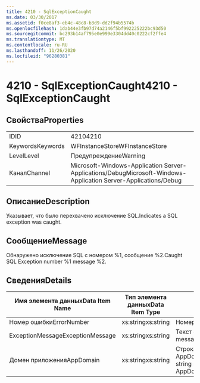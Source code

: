 ```yaml
---
title: 4210 - SqlExceptionCaught
ms.date: 03/30/2017
ms.assetid: f0ce8af3-eb4c-48c8-b3d9-dd2f94b5574b
ms.openlocfilehash: 1dab44e3fb97d74a2146f5bf992225222bc93d50
ms.sourcegitcommit: bc293b14af795e0e999e3304dd40c0222cf2ffe4
ms.translationtype: MT
ms.contentlocale: ru-RU
ms.lasthandoff: 11/26/2020
ms.locfileid: "96280381"
---
```

# <a name="4210---sqlexceptioncaught"></a><span data-ttu-id="e18ad-102">4210 - SqlExceptionCaught</span><span class="sxs-lookup"><span data-stu-id="e18ad-102">4210 - SqlExceptionCaught</span></span>

## <a name="properties"></a><span data-ttu-id="e18ad-103">Свойства</span><span class="sxs-lookup"><span data-stu-id="e18ad-103">Properties</span></span>  
  
|||  
|-|-|  
|<span data-ttu-id="e18ad-104">ID</span><span class="sxs-lookup"><span data-stu-id="e18ad-104">ID</span></span>|<span data-ttu-id="e18ad-105">4210</span><span class="sxs-lookup"><span data-stu-id="e18ad-105">4210</span></span>|  
|<span data-ttu-id="e18ad-106">Keywords</span><span class="sxs-lookup"><span data-stu-id="e18ad-106">Keywords</span></span>|<span data-ttu-id="e18ad-107">WFInstanceStore</span><span class="sxs-lookup"><span data-stu-id="e18ad-107">WFInstanceStore</span></span>|  
|<span data-ttu-id="e18ad-108">Level</span><span class="sxs-lookup"><span data-stu-id="e18ad-108">Level</span></span>|<span data-ttu-id="e18ad-109">Предупреждение</span><span class="sxs-lookup"><span data-stu-id="e18ad-109">Warning</span></span>|  
|<span data-ttu-id="e18ad-110">Канал</span><span class="sxs-lookup"><span data-stu-id="e18ad-110">Channel</span></span>|<span data-ttu-id="e18ad-111">Microsoft-Windows-Application Server-Applications/Debug</span><span class="sxs-lookup"><span data-stu-id="e18ad-111">Microsoft-Windows-Application Server-Applications/Debug</span></span>|  
  
## <a name="description"></a><span data-ttu-id="e18ad-112">Описание</span><span class="sxs-lookup"><span data-stu-id="e18ad-112">Description</span></span>  

 <span data-ttu-id="e18ad-113">Указывает, что было перехвачено исключение SQL.</span><span class="sxs-lookup"><span data-stu-id="e18ad-113">Indicates a SQL exception was caught.</span></span>  
  
## <a name="message"></a><span data-ttu-id="e18ad-114">Сообщение</span><span class="sxs-lookup"><span data-stu-id="e18ad-114">Message</span></span>  

 <span data-ttu-id="e18ad-115">Обнаружено исключение SQL с номером %1, сообщение %2.</span><span class="sxs-lookup"><span data-stu-id="e18ad-115">Caught SQL Exception number %1 message %2.</span></span>  
  
## <a name="details"></a><span data-ttu-id="e18ad-116">Сведения</span><span class="sxs-lookup"><span data-stu-id="e18ad-116">Details</span></span>  
  
|<span data-ttu-id="e18ad-117">Имя элемента данных</span><span class="sxs-lookup"><span data-stu-id="e18ad-117">Data Item Name</span></span>|<span data-ttu-id="e18ad-118">Тип элемента данных</span><span class="sxs-lookup"><span data-stu-id="e18ad-118">Data Item Type</span></span>|<span data-ttu-id="e18ad-119">Описание</span><span class="sxs-lookup"><span data-stu-id="e18ad-119">Description</span></span>|  
|--------------------|--------------------|-----------------|  
|<span data-ttu-id="e18ad-120">Номер ошибки</span><span class="sxs-lookup"><span data-stu-id="e18ad-120">ErrorNumber</span></span>|<span data-ttu-id="e18ad-121">xs:string</span><span class="sxs-lookup"><span data-stu-id="e18ad-121">xs:string</span></span>|<span data-ttu-id="e18ad-122">Номер ошибки SQL.</span><span class="sxs-lookup"><span data-stu-id="e18ad-122">The SQL error number.</span></span>|  
|<span data-ttu-id="e18ad-123">ExceptionMessage</span><span class="sxs-lookup"><span data-stu-id="e18ad-123">ExceptionMessage</span></span>|<span data-ttu-id="e18ad-124">xs:string</span><span class="sxs-lookup"><span data-stu-id="e18ad-124">xs:string</span></span>|<span data-ttu-id="e18ad-125">Текст сообщения из исключения SQL.</span><span class="sxs-lookup"><span data-stu-id="e18ad-125">The message from the SQL exception.</span></span>|  
|<span data-ttu-id="e18ad-126">Домен приложения</span><span class="sxs-lookup"><span data-stu-id="e18ad-126">AppDomain</span></span>|<span data-ttu-id="e18ad-127">xs:string</span><span class="sxs-lookup"><span data-stu-id="e18ad-127">xs:string</span></span>|<span data-ttu-id="e18ad-128">Строка, возвращаемая AppDomain.CurrentDomain.FriendlyName.</span><span class="sxs-lookup"><span data-stu-id="e18ad-128">The string returned by AppDomain.CurrentDomain.FriendlyName.</span></span>|
